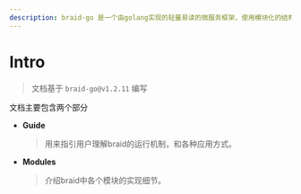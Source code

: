 ```yaml
---
description: braid-go 是一个由golang实现的轻量易读的微服务框架，使用模块化的结构编写，以及提供统一的消息模型。
---
```


# Intro


> 文档基于 `braid-go@v1.2.11` 编写



文档主要包含两个部分

* **Guide**

  > 用来指引用户理解braid的运行机制，和各种应用方式。

* **Modules**

  > 介绍braid中各个模块的实现细节。

